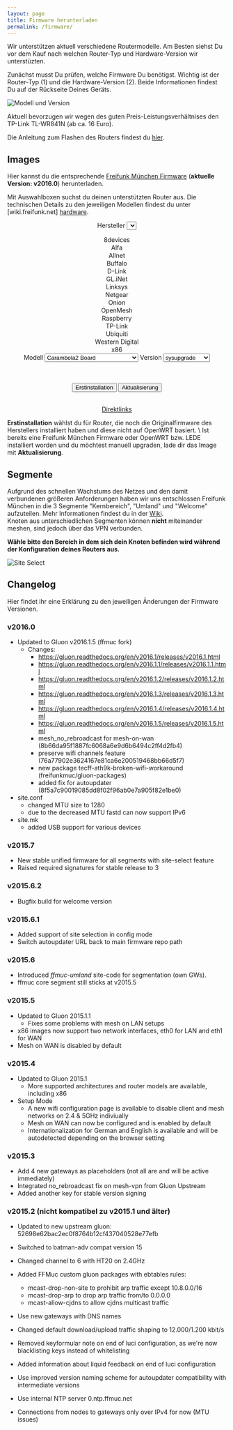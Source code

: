 ```yaml
---
layout: page
title: Firmware herunterladen
permalink: /firmware/
---
```


Wir unterstützen aktuell verschiedene Routermodelle. Am Besten siehst Du vor dem Kauf nach welchen Router-Typ und Hardware-Version wir unterstüzten.  

Zunächst musst Du prüfen, welche Firmware Du benötigst. Wichtig ist der Router-Typ (1) und die Hardware-Version (2). Beide Informationen findest Du auf der Rückseite Deines Geräts.

![Modell und Version](/assets/router-flashen/guide-14.jpg)

Aktuell bevorzugen wir wegen des guten Preis-Leistungsverhältnises den TP-Link TL-WR841N (ab ca. 16 Euro).

Die Anleitung zum Flashen des Routers findest du [hier][router-flashen].

## Images

Hier kannst du die entsprechende [Freifunk München Firmware](https://firmware.ffmuc.net/) (**aktuelle Version: v2016.0**) herunterladen.

Mit Auswahlboxen suchst du deinen unterstützten Router aus. Die technischen Details zu den jeweiligen Modellen findest du unter [wiki.freifunk.net]
[hardware].

<div markdown="0" style="text-align:center">

<label for="brand">Hersteller</label>
<select id="brand" onchange="giveSelection(1,this.value)">
  <option value="8devices">8devices</option>
  <option value="alfa">Alfa</option>
  <option value="allnet">Allnet</option>
  <option value="buffalo">Buffalo</option>
  <option value="d-link">D-Link</option>
  <option value="gl-inet">GL.iNet</option>
  <option value="linksys">Linksys</option>
  <option value="netgear">Netgear</option>
  <option value="onion">Onion</option>
  <option value="openmesh">OpenMesh</option>
  <option value="raspberry">Raspberry</option>
  <option value="tp-link">TP-Link</option>
  <option value="ubiquiti">Ubiquiti</option>
  <option value="wd">Western Digital</option>
  <option value="x86">x86</option>
</select>
<label for="model">Modell</label>
<select id="model" onchange="giveSelection(2,this.value)">
  <option data-option="8devices" value="carambola2-board">Carambola2 Board</option>
  <option data-option="alfa" value="ap121">AP121</option>
  <option data-option="alfa" value="ap121u">AP121U</option>
  <option data-option="alfa" value="hornet-ub">Hornet UB</option>
  <option data-option="alfa" value="n2-n5">N2-N5</option>
  <option data-option="alfa" value="tube2h">Tube2H</option>
  <option data-option="allnet" value="all0315n">ALL0315N</option>
  <option data-option="buffalo" value="wzr-600dhp">WZR 600DHP</option>
  <option data-option="buffalo" value="wzr-hp-ag300h">WZR HP AG300H</option>
  <option data-option="buffalo" value="wzr-hp-g300nh">WZR HP G300NH</option>
  <option data-option="buffalo" value="wzr-hp-g450h">WZR HP G450H</option>
  <option data-option="d-link" value="dir-505">DIR-505</option>
  <option data-option="d-link" value="dir-615">DIR-615</option>
  <option data-option="d-link" value="dir-825">DIR-825</option>
  <option data-option="gl-inet" value="6408a">6408A</option>
  <option data-option="gl-inet" value="6416a">6416A</option>  
  <option data-option="linksys" value="wrt160nl">WRT160NL</option>
  <option data-option="netgear" value="wndr3700">WNDR3700</option>
  <option data-option="netgear" value="wndr3700v2">WNDR3700v2</option>
  <option data-option="netgear" value="wndr3700v4">WNDR3700v4</option>
  <option data-option="netgear" value="wndr3800">WNDR3800</option>
  <option data-option="netgear" value="wndr4300">WNDR4300</option>
  <option data-option="netgear" value="wndrmacv2">WNDRMACv2</option>  
  <option data-option="onion" value="omega">OMEGA</option>
  <option data-option="openmesh" value="mr1750">MR1750</option>
  <option data-option="openmesh" value="mr1750v2">MR1750v2</option>
  <option data-option="openmesh" value="mr600">MR600</option>
  <option data-option="openmesh" value="mr600v2">MR600v2</option>
  <option data-option="openmesh" value="mr900">MR600</option>
  <option data-option="openmesh" value="mr900v2">MR600v2</option>
  <option data-option="openmesh" value="om2p-hs">OM2P-HS</option>
  <option data-option="openmesh" value="om2p-hsv2">OM2P-HSv2</option>
  <option data-option="openmesh" value="om2p-hsv3">OM2P-HSv3</option>
  <option data-option="openmesh" value="om2p-lc">OM2P-LC</option>
  <option data-option="openmesh" value="om2p">OM2P</option>
  <option data-option="openmesh" value="om2pv2">OM2Pv2</option>
  <option data-option="openmesh" value="om5p-ac">OM5P-AC</option>
  <option data-option="openmesh" value="om5p-acv2">OM5P-ACv2</option>
  <option data-option="openmesh" value="om5p-an">OM5P-AN</option>
  <option data-option="openmesh" value="om5p">OM5P</option>
  <option data-option="raspberry" value="pi">Pi</option>
  <option data-option="tp-link" value="archer-c5">Archer C5</option>
  <option data-option="tp-link" value="archer-c7">Archer C7</option>
  <option data-option="tp-link" value="cpe210">CPE210</option>
  <option data-option="tp-link" value="cpe220">CPE220</option>
  <option data-option="tp-link" value="cpe510">CPE510</option>
  <option data-option="tp-link" value="cpe520">CPE520</option>
  <option data-option="tp-link" value="tl-mr13u">TL-MR13U</option>
  <option data-option="tp-link" value="tl-mr3020">TL-MR3020</option>
  <option data-option="tp-link" value="tl-mr3040">TL-MR3040</option>
  <option data-option="tp-link" value="tl-mr3220">TL-MR3220</option>
  <option data-option="tp-link" value="tl-mr3420">TL-MR3420</option>
  <option data-option="tp-link" value="tl-wa701n-nd">TL-WA701N/ND</option>
  <option data-option="tp-link" value="tl-wa750re">TL-WA750RE</option>
  <option data-option="tp-link" value="tl-wa7510n">TL-WA7510N</option>
  <option data-option="tp-link" value="tl-wa801n-nd">TL-WA801N/ND</option>
  <option data-option="tp-link" value="tl-wa830re">TL-WA830RE</option>
  <option data-option="tp-link" value="tl-wa850re">TL-WA850RE</option>
  <option data-option="tp-link" value="tl-wa860re">TL-WA860RE</option>
  <option data-option="tp-link" value="tl-wa901n-nd">TL-WA901N/ND</option>
  <option data-option="tp-link" value="tl-wdr3500">TL-WDR3500</option>
  <option data-option="tp-link" value="tl-wdr3600">TL-WDR3600</option>
  <option data-option="tp-link" value="tl-wdr4300">TL-WDR4300</option>
  <option data-option="tp-link" value="tl-wdr4900">TL-WDR4900</option>
  <option data-option="tp-link" value="tl-wr1043n-nd">TL-WR1043N/ND</option>
  <option data-option="tp-link" value="tl-wr2543n-nd">TL-WR2543N/ND</option>  
  <option data-option="tp-link" value="tl-wr703n">TL-WR703N</option>
  <option data-option="tp-link" value="tl-wr710n">TL-WR710N</option>
  <option data-option="tp-link" value="tl-wr740n-nd">TL-WR740N/ND</option>
  <option data-option="tp-link" value="tl-wr741n-nd">TL-WR741N/ND</option>
  <option data-option="tp-link" value="tl-wr743n-nd">TL-WR743N/ND</option>
  <option data-option="tp-link" value="tl-wr841n-nd">TL-WR841N/ND</option>
  <option data-option="tp-link" value="tl-wr842n-nd">TL-WR842N/ND</option>
  <option data-option="tp-link" value="tl-wr843n-nd">TL-WR843N/ND</option>
  <option data-option="tp-link" value="tl-wr940n-nd">TL-WR940N/ND</option>
  <option data-option="tp-link" value="tl-wr941n-nd">TL-WR941N/ND</option>  
  <option data-option="ubiquiti" value="airgateway">AirGateway</option>
  <option data-option="ubiquiti" value="airrouter">AirRouter</option>
  <option data-option="ubiquiti" value="bullet-m">Bullet M</option>
  <option data-option="ubiquiti" value="bullet-m2">Bullet M2</option>
  <option data-option="ubiquiti" value="bullet-m5">Bullet M5</option>
  <option data-option="ubiquiti" value="loco-m">Nanostation Loco M</option>
  <option data-option="ubiquiti" value="loco-m-xw">Nanostation Loco M XW</option>
  <option data-option="ubiquiti" value="nanostation-m-xw">Nanostation M XW</option>
  <option data-option="ubiquiti" value="nanostation-m">Nanostation/Loco M</option>
  <option data-option="ubiquiti" value="nanostation-m2">Nanostation/Loco M2</option>
  <option data-option="ubiquiti" value="nanostation-m5">Nanostation/Loco M5</option>
  <option data-option="ubiquiti" value="picostation-m">Picostation M2</option>
  <option data-option="ubiquiti" value="rocket-m-xw">Rocket M XW</option>
  <option data-option="ubiquiti" value="rocket-m">Rocket M</option>
  <option data-option="ubiquiti" value="rocket-m2">Rocket M2</option>
  <option data-option="ubiquiti" value="rocket-m5">Rocket M5</option>
  <option data-option="ubiquiti" value="unifi-ap-pro">UniFi AP-Pro</option>
  <option data-option="ubiquiti" value="unifi">UniFi AP / Unifi AP-LR</option>
  <option data-option="ubiquiti" value="unifiap-outdoor+">UniFi Outdoor+</option>
  <option data-option="ubiquiti" value="unifiap-outdoor">UniFi Outdoor</option>
  <option data-option="wd" value="my-net-n600">My Net N600</option>
  <option data-option="wd" value="my-net-n750">My Net N750</option>  
  <option data-option="x86" value="vmi32">Virtual Machine Images (x86)</option>
  <option data-option="x86" value="vmi64">Virtual Machine Images (x86-64)</option>
</select>
<label for="version">Version</label>
<select id="version">
  <option data-option="carambola2-board" value="">sysupgrade</option>
  <option data-option="ap121" value="">factory</option>
  <option data-option="ap121u" value="">factory</option>
  <option data-option="hornet-ub" value="">factory</option>
  <option data-option="n2-n5" value="">sysupgrade</option>
  <option data-option="tube2h" value="">sysupgrade</option>
  <option data-option="all0315n" value="">sysupgrade</option>
  <option data-option="wzr-600dhp" value="">factory</option>
  <option data-option="wzr-hp-ag300h" value="">factory</option>
  <option data-option="wzr-hp-g300nh" value="">factory</option>
  <option data-option="wzr-hp-g300nh2" value="">factory</option>
  <option data-option="wzr-hp-g450h" value="">factory</option>
  <option data-option="dir-505" value="rev-a1">rev A1</option>
  <option data-option="dir-505" value="rev-a2">rev A2</option>
  <option data-option="dir-615" value="rev-c1">rev C1</option>
  <option data-option="dir-825" value="rev-b1">rev B1</option>  
  <option data-option="6408a" value="v1">v1</option>
  <option data-option="6416a" value="v1">v1</option>  
  <option data-option="wrt160nl" value="">factory</option>
  <option data-option="wndr3700" value="">factory</option>
  <option data-option="wndr3700v2" value="">factory</option>
  <option data-option="wndr3700v4" value="">factory</option>
  <option data-option="wndr3800" value="">factory</option>
  <option data-option="wndr4300" value="">factory</option>
  <option data-option="wndrmacv2" value="">factory</option>  
  <option data-option="omega" value="">factory</option>
  <option data-option="mr1750" value="">factory</option>
  <option data-option="mr1750v2" value="">factory</option>
  <option data-option="mr600" value="">factory</option>
  <option data-option="mr600v2" value="">factory</option>
  <option data-option="mr900" value="">factory</option>
  <option data-option="mr900v2" value="">factory</option>
  <option data-option="om2p" value="">factory</option>
  <option data-option="om2pv2" value="">factory</option>
  <option data-option="om2p-hs" value="">factory</option>
  <option data-option="om2p-hsv2" value="">factory</option>
  <option data-option="om2p-hsv3" value="">factory</option>
  <option data-option="om2p-lc" value="">factory</option>
  <option data-option="om5p" value="">factory</option>
  <option data-option="om5p-ac" value="">factory</option>   
  <option data-option="om5p-acv2" value="">factory</option>   
  <option data-option="om5p-an" value="">factory</option>   
  <option data-option="pi" value="">1.x</option>
  <option data-option="pi" value="2">2.x</option>
  <option data-option="archer-c5" value="v1">1.x</option>
  <option data-option="archer-c7" value="v2">2.x</option>
  <option data-option="cpe210" value="v1.0">1.0</option>
  <option data-option="cpe210" value="v1.1">1.1</option>
  <option data-option="cpe220" value="v1.0">1.0</option>
  <option data-option="cpe220" value="v1.1">1.1</option>
  <option data-option="cpe510" value="v1.0">1.0</option>
  <option data-option="cpe510" value="v1.1">1.1</option>
  <option data-option="cpe520" value="v1.0">1.0</option>
  <option data-option="cpe520" value="v1.1">1.1</option>
  <option data-option="tl-mr13u" value="v1">1.x</option>
  <option data-option="tl-mr3020" value="v1">1.x</option>
  <option data-option="tl-mr3040" value="v1">1.x</option>
  <option data-option="tl-mr3040" value="v2">2.x</option>
  <option data-option="tl-mr3220" value="v1">1.x</option>
  <option data-option="tl-mr3220" value="v2">2.x</option>
  <option data-option="tl-mr3420" value="v1">1.x</option>
  <option data-option="tl-mr3420" value="v2">2.x</option>
  <option data-option="tl-wa701n-nd" value="v1">1.x</option>
  <option data-option="tl-wa701n-nd" value="v2">2.x</option>
  <option data-option="tl-wa750re" value="v1">1.x</option>
  <option data-option="tl-wa7510n" value="v1">1.x</option>
  <option data-option="tl-wa801n-nd" value="v1">1.x</option>
  <option data-option="tl-wa801n-nd" value="v2">2.x</option>
  <option data-option="tl-wa801n-nd" value="v3">3.x</option>
  <option data-option="tl-wa830re" value="v1">1.x</option>
  <option data-option="tl-wa830re" value="v2">2.x</option>
  <option data-option="tl-wa850re" value="v1">1.x</option>
  <option data-option="tl-wa860re" value="v1">1.x</option>
  <option data-option="tl-wa901n-nd" value="v1">1.x</option>
  <option data-option="tl-wa901n-nd" value="v2">2.x</option>
  <option data-option="tl-wa901n-nd" value="v3">3.x</option>
  <option data-option="tl-wa901n-nd" value="v4">4.x</option>
  <option data-option="tl-wdr3500" value="v1">1.x</option>
  <option data-option="tl-wdr3600" value="v1">1.x</option>
  <option data-option="tl-wdr4300" value="v1">1.x</option>
  <option data-option="tl-wdr4900" value="v1">1.x</option>
  <option data-option="tl-wr1043n-nd" value="v1">1.x</option>
  <option data-option="tl-wr1043n-nd" value="v2">2.x</option>
  <option data-option="tl-wr1043n-nd" value="v3">3.x</option>
  <option data-option="tl-wr1043n-nd" value="v4">4.x</option>
  <option data-option="tl-wr2543n-nd" value="v1">1.x</option>
  <option data-option="tl-wr703n" value="v1">1.x</option>
  <option data-option="tl-wr710n" value="v1">1.x</option>
  <option data-option="tl-wr710n" value="v2">2.0</option>
  <option data-option="tl-wr710n" value="v2.1">2.1</option>
  <option data-option="tl-wr740n-nd" value="v1">1.x</option>
  <option data-option="tl-wr740n-nd" value="v3">3.x</option>
  <option data-option="tl-wr740n-nd" value="v4">4.x</option>
  <option data-option="tl-wr740n-nd" value="v5">5.x</option>
  <option data-option="tl-wr741n-nd" value="v1">1.x</option>
  <option data-option="tl-wr741n-nd" value="v2">2.x</option>
  <option data-option="tl-wr741n-nd" value="v4">4.x</option>
  <option data-option="tl-wr741n-nd" value="v5">5.x</option>
  <option data-option="tl-wr743n-nd" value="v1">1.x</option>
  <option data-option="tl-wr743n-nd" value="v2">2.x</option>
  <option data-option="tl-wr841n-nd" value="v3">3.x</option>
  <option data-option="tl-wr841n-nd" value="v5">5.x</option>
  <option data-option="tl-wr841n-nd" value="v7">7.x</option>
  <option data-option="tl-wr841n-nd" value="v8">8.x</option>
  <option data-option="tl-wr841n-nd" value="v9">9.x</option>
  <option data-option="tl-wr841n-nd" value="v10">10.x</option>
  <option data-option="tl-wr841n-nd" value="v11">11.x</option>
  <option data-option="tl-wr842n-nd" value="v1">1.x</option>
  <option data-option="tl-wr842n-nd" value="v2">2.x</option>
  <option data-option="tl-wr842n-nd" value="v3">3.x</option>
  <option data-option="tl-wr843n-nd" value="v1">1.x</option>
  <option data-option="tl-wr940n-nd" value="v1">1.x</option>
  <option data-option="tl-wr940n-nd" value="v2">2.x</option>
  <option data-option="tl-wr940n-nd" value="v3">3.x</option>
  <option data-option="tl-wr941n-nd" value="v2">2.x</option>
  <option data-option="tl-wr941n-nd" value="v3">3.x</option>
  <option data-option="tl-wr941n-nd" value="v4">4.x</option>
  <option data-option="tl-wr941n-nd" value="v5">5.x</option>
  <option data-option="tl-wr941n-nd" value="v6">6.x</option>
  <option data-option="airgateway" value="">factory</option>
  <option data-option="airrouter" value="">factory</option>
  <option data-option="bullet-m" value="">factory</option>
  <option data-option="bullet-m2" value="">factory</option>
  <option data-option="bullet-m5" value="">factory</option>
  <option data-option="loco-m" value="">factory only</option>
  <option data-option="loco-m-xw" value="">factory</option>
  <option data-option="nanostation-m" value="">factory</option>
  <option data-option="nanostation-m2" value="">factory</option>
  <option data-option="nanostation-m5" value="">factory</option>
  <option data-option="nanostation-m-xw" value="">factory</option>
  <option data-option="picostation-m2" value="">factory</option>
  <option data-option="rocket-m" value="">factory only</option>
  <option data-option="rocket-m2" value="">factory</option>
  <option data-option="rocket-m5" value="">factory</option>
  <option data-option="rocket-m-xw" value="">factory</option>
  <option data-option="unifi" value="">factory</option>
  <option data-option="unifi-ap-pro" value="">factory</option>
  <option data-option="unifiap-outdoor" value="">factory</option>
  <option data-option="unifiap-outdoor+" value="">factory</option>
  <option data-option="my-net-n600" value="">factory</option>
  <option data-option="my-net-n750" value="">factory</option>
  <option data-option="vmi64" value="64">Generic</option>
  <option data-option="vmi64" value="64-virtualbox">Virtualbox VDI</option>
  <option data-option="vmi64" value="64-vmware">VMware vmdk</option>
  <option data-option="vmi32" value="generic">Generic</option>
  <option data-option="vmi32" value="kvm">QEMU/KVM</option>
  <option data-option="vmi32" value="virtualbox">Virtualbox VDI</option>
  <option data-option="vmi32" value="vmware">VMware vmdk</option>
</select>

<script type="text/javascript">
var sel1 = document.querySelector('#brand');
var sel2 = document.querySelector('#model');
var sel3 = document.querySelector('#version');
var options2 = sel2.querySelectorAll('option');
var options3 = sel3.querySelectorAll('option');

function giveSelection(box,selValue) {
  var sel;
  var options;
  if(box === 1) {
    sel = sel2;
    options = options2;
  } else {
    sel = sel3;
    options = options3;
  }
  sel.innerHTML = '';
  for(var i = 0; i < options.length; i++) {
    if(options[i].dataset.option === selValue) {
      sel.appendChild(options[i]);
    }
  }
  if(box === 1) {
    giveSelection(2,sel.value);
  }
}
giveSelection(1,sel1.value);

function getImage(code,type,url,gluon) {
  var el1 = document.getElementById('brand');
  var el2 = document.getElementById('model');
  var el3 = document.getElementById('version');
  var brand = el1.options[el1.selectedIndex].value;
  var model = el2.options[el2.selectedIndex].value;
  var version = el3.options[el3.selectedIndex].value;
  var imgURL = url + type + '/gluon-' + code + '-' + gluon + '-' + brand;
  if(model !== 'vmi32' && model !== 'vmi64') {
    imgURL += '-' + model;
  }
  if(version.length != 0) {
    imgURL += '-' + version;
  }
  if(type === 'sysupgrade') {
    imgURL += '-' + type;
  }
  if(version === 'kvm' || version == '64' || version === 'generic') {
    imgURL += '.img.gz';
  } else if(version == '64-virtualbox' || version === 'virtualbox') {
    imgURL += '.vdi';
  } else if(version == '64-vmware' || version === 'vmware') {
    imgURL += '.vmdk';
  } else {
    imgURL += '.bin';
  }
  window.location = imgURL;
}
</script>

<br><br>
  <button type="button" class="btn btn-default" onclick="getImage('ffmuc','factory','https://firmware.ffmuc.net/stable/','v2016.0');">Erstinstallation</button>
  <button type="button" class="btn btn-primary" onclick="getImage('ffmuc','sysupgrade','https://firmware.ffmuc.net/stable/','v2016.0');">Aktualisierung</button>

<br>
<a href="https://firmware.ffmuc.net/stable/">Direktlinks</a>

</div>

**Erstinstallation** wählst du für Router, die noch die Originalfirmware des Herstellers installiert haben und diese nicht auf OpenWRT basiert. \\
Ist bereits eine Freifunk München Firmware oder OpenWRT bzw. LEDE installiert worden und du möchtest manuell upgraden, lade dir das Image mit **Aktualisierung**.

## Segmente

Aufgrund des schnellen Wachstums des Netzes und den damit verbundenen größeren Anforderungen haben wir uns entschlossen Freifunk München in die 3 Segmente "Kernbereich", "Umland" und "Welcome" aufzuteilen. Mehr Informationen findest du in der [Wiki](https://ffmuc.net/wiki/p/Segmente#Die_aktuellen_Segmente). <br>
Knoten aus unterschiedlichen Segmenten können **nicht** miteinander meshen, sind jedoch über das VPN verbunden.

**Wähle bitte den Bereich in dem sich dein Knoten befinden wird während der Konfiguration deines Routers aus.**

![Site Select](/assets/firmware/site-select.png)

## Changelog

Hier findet ihr eine Erklärung zu den jeweiligen Änderungen der Firmware Versionen.

### v2016.0
 - Updated to Gluon v2016.1.5 (ffmuc fork)
   - Changes:
     - https://gluon.readthedocs.org/en/v2016.1/releases/v2016.1.html
     - https://gluon.readthedocs.org/en/v2016.1.1/releases/v2016.1.1.html
     - https://gluon.readthedocs.org/en/v2016.1.2/releases/v2016.1.2.html
     - https://gluon.readthedocs.org/en/v2016.1.3/releases/v2016.1.3.html
     - https://gluon.readthedocs.org/en/v2016.1.4/releases/v2016.1.4.html
     - https://gluon.readthedocs.org/en/v2016.1.5/releases/v2016.1.5.html
     - mesh_no_rebroadcast for mesh-on-wan (8b66da95f1887fc6068a6e9d6b6494c2ff4d2fb4)
     - preserve wifi channels feature (76a77902e3624167e81ca6e200519468bb66d5f7)
     - new package tecff-ath9k-broken-wifi-workaround (freifunkmuc/gluon-packages)
     - added fix for autoupdater (8f5a7c90019085dd8f02f96ab0e7a905f82e1be0)
 - site.conf
   - changed MTU size to 1280
   - due to the decreased MTU fastd can now support IPv6
 - site.mk
   - added USB support for various devices

### v2015.7
 * New stable unified firmware for all segments with site-select feature
 * Raised required signatures for stable release to 3

### v2015.6.2
 * Bugfix build for welcome version

### v2015.6.1
 * Added support of site selection in config mode
 * Switch autoupdater URL back to main firmware repo path

### v2015.6
 - Introduced *ffmuc-umland* site-code for segmentation (own GWs).
 - ffmuc core segment still sticks at v2015.5

### v2015.5
 - Updated to Gluon 2015.1.1
   - Fixes some problems with mesh on LAN setups
 - x86 images now support two network interfaces, eth0 for LAN and eth1 for WAN
 - Mesh on WAN is disabled by default

### v2015.4
 - Updated to Gluon 2015.1
   - More supported architectures and router models are available, including x86
 - Setup Mode
   - A new wifi configuration page is available to disable client and mesh
     networks on 2.4 & 5GHz indiviually
   - Mesh on WAN can now be configured and is enabled by default
   - Internationalization for German and English is available and will
     be autodetected depending on the browser setting

### v2015.3

- Add 4 new gateways as placeholders (not all are and will be active immediately)
- Integrated no_rebroadcast fix on mesh-vpn from Gluon Upstream
- Added another key for stable version signing

### v2015.2 (nicht kompatibel zu v2015.1 und älter)

 - Updated to new upstream gluon: 52698e62bac2ec0f8764b12cf437040528e77efb

 - Switched to batman-adv compat version 15
 - Changed channel to 6 with HT20 on 2.4GHz
 - Added FFMuc custom gluon packages with ebtables rules:
   - mcast-drop-non-site to prohibit arp traffic except 10.8.0.0/16
   - mcast-drop-arp to drop arp traffic from/to 0.0.0.0
   - mcast-allow-cjdns to allow cjdns multicast traffic
 - Use new gateways with DNS names
 - Changed default download/upload traffic shaping to 12.000/1.200 kbit/s
 - Removed keyformular note on end of luci configuration, as we're now
   blacklisting keys instead of whitelisting
 - Added information about liquid feedback on end of luci configuration
 - Use improved version naming scheme for autoupdater compatibility with
   intermediate versions
 - Use internal NTP server 0.ntp.ffmuc.net
 - Connections from nodes to gateways only over IPv4 for now (MTU issues)

[hardware]: https://wiki.freifunk.net/Kategorie:Hardware
[router-flashen]: /router-flashen/
